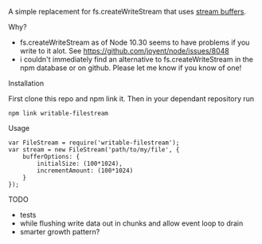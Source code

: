 A simple replacement for fs.createWriteStream that uses [stream buffers](https://www.npmjs.org/package/stream-buffers).  

Why? 
- fs.createWriteStream as of Node 10.30 seems to have problems if you write to it alot. See https://github.com/joyent/node/issues/8048
- i couldn't immediately find an alternative to fs.createWriteStream in the npm database or on github.  Please let me know if you know of one!

Installation

First clone this repo and npm link it.  Then in your dependant repository run
```
npm link writable-filestream
```

Usage
```
var FileStream = require('writable-filestream');
var stream = new FileStream('path/to/my/file', {
    bufferOptions: {
        initialSize: (100*1024),
        incrementAmount: (100*1024)
    }
});
```

TODO
- tests
- while flushing write data out in chunks and allow event loop to drain
- smarter growth pattern?